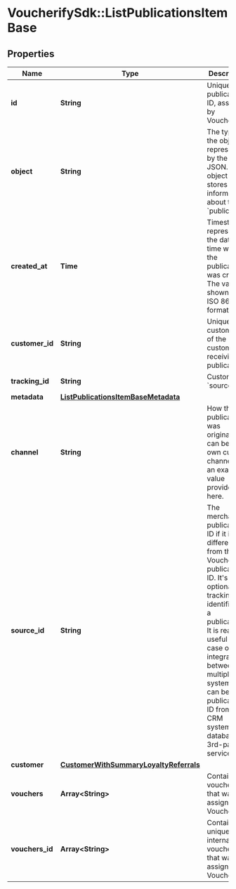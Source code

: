 # VoucherifySdk::ListPublicationsItemBase

## Properties

| Name | Type | Description | Notes |
| ---- | ---- | ----------- | ----- |
| **id** | **String** | Unique publication ID, assigned by Voucherify. |  |
| **object** | **String** | The type of the object represented by the JSON. This object stores information about the &#x60;publication&#x60;. | [default to &#39;publication&#39;] |
| **created_at** | **Time** | Timestamp representing the date and time when the publication was created. The value is shown in the ISO 8601 format. |  |
| **customer_id** | **String** | Unique customer ID of the customer receiving the publication. |  |
| **tracking_id** | **String** | Customer&#39;s &#x60;source_id&#x60;. | [optional] |
| **metadata** | [**ListPublicationsItemBaseMetadata**](ListPublicationsItemBaseMetadata.md) |  |  |
| **channel** | **String** | How the publication was originated. It can be your own custom channel or an example value provided here. |  |
| **source_id** | **String** | The merchant’s publication ID if it is different from the Voucherify publication ID. It&#39;s an optional tracking identifier of a publication. It is really useful in case of an integration between multiple systems. It can be a publication ID from a CRM system, database or 3rd-party service.  |  |
| **customer** | [**CustomerWithSummaryLoyaltyReferrals**](CustomerWithSummaryLoyaltyReferrals.md) |  |  |
| **vouchers** | **Array&lt;String&gt;** | Contains the voucher IDs that was assigned by Voucherify. | [optional] |
| **vouchers_id** | **Array&lt;String&gt;** | Contains the unique internal voucher IDs that was assigned by Voucherify. |  |

